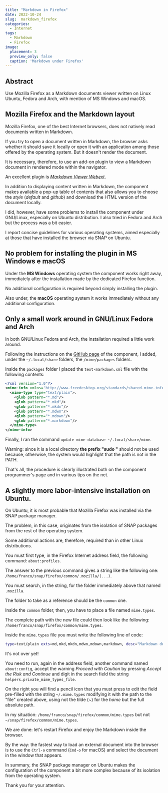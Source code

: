```yaml
---
title: "Markdown in Firefox"
date: 2022-10-24
slug:  markdown_firefox
categories:
  - Internet
tags:
  - Markdown
  - Firefox
image:
  placement: 3
  preview_only: false 
  caption: 'Markdown under Firefox'
---
```




## Abstract

Use Mozilla Firefox as a Markdown documents viewer written on Linux Ubuntu, Fedora and Arch, with mention of MS Windows and macOS.

## Mozilla Firefox and the Markdown layout

Mozilla Firefox, one of the best Internet browsers, does not natively read documents written in Markdown.

If you try to open a document written in Markdown, the browser asks whether it should save it locally or open it with an application among those offered by the operating system.  But it doesn't render the document.

It is necessary, therefore, to use an add-on plugin to view a Markdown document in rendered mode within the navigator.

An excellent plugin is [*Markdown Viewer Webext*](https://github.com/KeithLRobertson/markdown-viewer).

In addition to displaying content written in Markdown, the component makes available a pop-up table of contents that also allows you to choose the *style* (*default* and *github*) and download the HTML version of the document locally.

I did, however, have some problems to install the component under GNU/Linux, especially on Ubuntu distribution. I also tried in Fedora and Arch but the process was a bit easier.

I report concise guidelines for various operating systems, aimed especially at those that have installed the browser via SNAP on Ubuntu.

## No problem for installing the plugin in MS Windows e macOS

Under the **MS Windows** operating system the component works right away, immediately after the installation made by the dedicated Firefox function.

No additional configuration is required beyond simply installing the plugin.

Also under,  the **macOS** operating system it works immediately without any additional configuration.


## Only a small work around in  GNU/Linux Fedora and Arch

In both GNU/Linux Fedora and Arch, the installation required a little work around.

Following the instructions on the [GitHub page](https://github.com/KeithLRobertson/markdown-viewer) of the component, I added, under the `~/.local/share` folders, the `/mime/packages` folders.

Inside the `packages` folder I placed the `text-markdown.xml` file with the following contents:

```xml
<?xml version="1.0"?>
<mime-info xmlns='http://www.freedesktop.org/standards/shared-mime-info'>.
  <mime-type type="text/plain">.
    <glob pattern="*.md"/>
    <glob pattern="*.mkd"/>
    <glob pattern="*.mkdn"/>
    <glob pattern="*.mdwn"/>
    <glob pattern="*.mdown"/>
    <glob pattern="*.markdown"/>
  </mime-type>
</mime-info>
```

Finally, I ran the command `update-mime-database ~/.local/share/mime`.

Warning: since it is a local directory **the prefix "sudo "** should not be used because, otherwise, the system would highlight that the path is not in the PATH.

That's all, the procedure is clearly illustrated both on the component programmer's page and in various tips on the net.

## A  slightly more labor-intensive installation on Ubuntu.

On Ubuntu, it is most probable that Mozilla Firefox was installed via the SNAP package manager.

The problem, in this case, originates from the isolation of SNAP packages from the rest of  the operating system.

Some additional actions are, therefore, required than in other Linux distributions.

You must first type, in the Firefox Internet address field, the following command: `about:profiles`.

The answer to the previous command gives a string like the following one: `/home/franco/snap/firefox/common/.mozilla/(...)`.

You must search, in the string,   for the folder immediately above that named `.mozilla`.

The folder to take as a reference should be the `common` one.

Inside the `common` folder, then, you have to place a file named `mime.types`.

The complete path with the new file could then look like the following:  `/home/franco/snap/firefox/common/mime.types`.

Inside the `mime.types` file you must write the following line of code:

```bash
type=text/plain exts=md,mkd,mkdn,mdwn,mdown,markdown, desc="Markdown document"
```

It's not over yet!

You need to run, again in the address field, another command  named `about:config`, accept the warning *Proceed with Caution*  by pressing *Accept the Risk and Continue* and digit in the search field the string `helpers.private_mime_types_file`.

On the right you will find a pencil icon that you must press to edit the field pre-filled with the string `~/.mime.types` modifying it with the path to the "file" created above, using not the tilde (~) for the *home*  but the full absolute path.

In my situation:  `/home/franco/snap/firefox/common/mime.types` but  not `~/snap/firefox/common/mime.types`.

We are done: let's restart Firefox and enjoy the Markdown inside the browser.

By the way: the fastest way to load an external document into the browser is to use the `Ctrl-o` command (`Cmd-o` for macOS) and select the document in the window that appears.

In summary, the SNAP package manager on Ubuntu makes the configuration of the component a bit more complex because of its isolation from the operating system.

Thank you for your attention.
